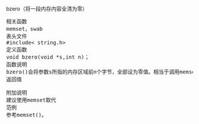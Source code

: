 bzero（将一段内存内容全清为零）
<pre>相关函数
memset，swab
表头文件
#include< string.h>
定义函数
void bzero(void *s,int n)；
函数说明
bzero()会将参数s所指的内存区域前n个字节，全部设为零值。相当于调用memset((void*)s,0,size_tn);
返回值

附加说明
建议使用memset取代
范例
参考memset()。</pre>